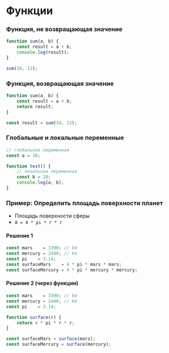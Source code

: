 # Функции

<!-- xxxxxxxxxxxxxxxxxxxxxxxxxxxxxxxxxxxxxxxxxxxxxxxxxxxxxxx -->
### Функция, не возвращающая значение
<!-- xxxxxxxxxxxxxxxxxxxxxxxxxxxxxxxxxxxxxxxxxxxxxxxxxxxxxxx -->
```js
function sum(a, b) {
    const result = a + b;
    console.log(result);
}

sum(34, 12);
```

<!-- xxxxxxxxxxxxxxxxxxxxxxxxxxxxxxxxxxxxxxxxxxxxxxxxxxxxxxx -->
### Функция, возвращающая значение
<!-- xxxxxxxxxxxxxxxxxxxxxxxxxxxxxxxxxxxxxxxxxxxxxxxxxxxxxxx -->
```js
function sum(a, b) {
    const result = a + b;
    return result;
}

const result = sum(34, 12);
```

<!-- xxxxxxxxxxxxxxxxxxxxxxxxxxxxxxxxxxxxxxxxxxxxxxxxxxxxxxx -->
### Глобальные и локальные переменные
<!-- xxxxxxxxxxxxxxxxxxxxxxxxxxxxxxxxxxxxxxxxxxxxxxxxxxxxxxx -->
```js
// глобальная переменная
const a = 10;

function test() {
	// локальная переменная
	const b = 20;
	console.log(a, b);
}
```

<!-- xxxxxxxxxxxxxxxxxxxxxxxxxxxxxxxxxxxxxxxxxxxxxxxxxxxxxxx -->
### Пример: Определить площадь поверхности планет
<!-- xxxxxxxxxxxxxxxxxxxxxxxxxxxxxxxxxxxxxxxxxxxxxxxxxxxxxxx -->

- Площадь поверхности сферы
- `A = 4 * pi * r * r`

<!------------------------------------------------------------->
#### Решение 1
<!------------------------------------------------------------->
```js
const mars    = 3390; // km
const mercury = 2440; // km
const pi    = 3.14;
const surfaceMars    = 4 * pi * mars * mars;
const surfaceMercury = 4 * pi * mercury * mercury;
```

<!------------------------------------------------------------->
#### Решение 2 (через функции)
<!------------------------------------------------------------->
```js
const mars    = 3390; // km
const mercury = 2440; // km
const pi    = 3.14;

function surface(r) {
	return 4 * pi * r * r;
}

const surfaceMars = surface(mars);
const surfaceMercury = surface(mercury);
```

